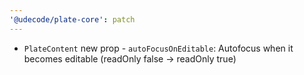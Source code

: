 ```yaml
---
'@udecode/plate-core': patch
---
```


- `PlateContent` new prop - `autoFocusOnEditable`: Autofocus when it becomes editable (readOnly false -> readOnly true)
